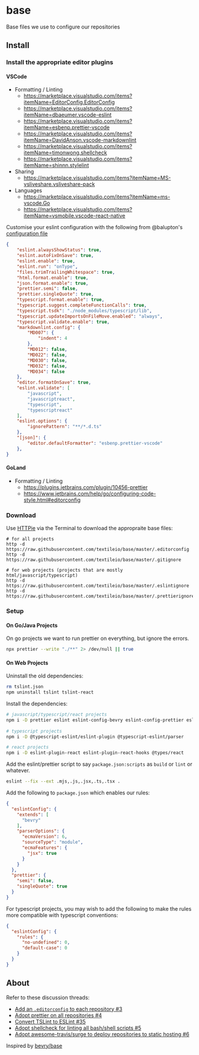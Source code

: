 # base
Base files we use to configure our repositories

## Install

### Install the appropriate editor plugins

#### VSCode

- Formatting / Linting
    - https://marketplace.visualstudio.com/items?itemName=EditorConfig.EditorConfig
    - https://marketplace.visualstudio.com/items?itemName=dbaeumer.vscode-eslint
    - https://marketplace.visualstudio.com/items?itemName=esbenp.prettier-vscode
    - https://marketplace.visualstudio.com/items?itemName=DavidAnson.vscode-markdownlint
    - https://marketplace.visualstudio.com/items?itemName=timonwong.shellcheck
    - https://marketplace.visualstudio.com/items?itemName=shinnn.stylelint
- Sharing
    - https://marketplace.visualstudio.com/items?itemName=MS-vsliveshare.vsliveshare-pack
- Languages
    - https://marketplace.visualstudio.com/items?itemName=ms-vscode.Go
    - https://marketplace.visualstudio.com/items?itemName=vsmobile.vscode-react-native

Customise your eslint configuration with the following from @balupton's [configuration file](https://github.com/balupton/dotfiles/blob/master/.scripts/users/balupton/vscode/settings.json)

``` json
{
	"eslint.alwaysShowStatus": true,
	"eslint.autoFixOnSave": true,
	"eslint.enable": true,
	"eslint.run": "onType",
	"files.trimTrailingWhitespace": true,
	"html.format.enable": true,
	"json.format.enable": true,
	"prettier.semi": false,
	"prettier.singleQuote": true,
	"typescript.format.enable": true,
	"typescript.suggest.completeFunctionCalls": true,
	"typescript.tsdk": "./node_modules/typescript/lib",
	"typescript.updateImportsOnFileMove.enabled": "always",
	"typescript.validate.enable": true,
	"markdownlint.config": {
		"MD007": {
			"indent": 4
		},
		"MD012": false,
		"MD022": false,
		"MD030": false,
		"MD032": false,
		"MD034": false
	},
	"editor.formatOnSave": true,
	"eslint.validate": [
		"javascript",
		"javascriptreact",
		"typescript",
		"typescriptreact"
	],
	"eslint.options": {
		"ignorePattern": "**/*.d.ts"
	},
	"[json]": {
		"editor.defaultFormatter": "esbenp.prettier-vscode"
	},
}
```

#### GoLand

- Formatting / Linting
    - https://plugins.jetbrains.com/plugin/10456-prettier
    - https://www.jetbrains.com/help/go/configuring-code-style.html#editorconfig

### Download

Use [HTTPie](https://httpie.org/) via the Terminal to download the appropraite base files:

``` shell
# for all projects
http -d https://raw.githubusercontent.com/textileio/base/master/.editorconfig
http -d https://raw.githubusercontent.com/textileio/base/master/.gitignore

# for web projects (projects that are mostly html/javascript/typescript)
http -d https://raw.githubusercontent.com/textileio/base/master/.eslintignore
http -d https://raw.githubusercontent.com/textileio/base/master/.prettierignore
```

### Setup

#### On Go/Java Projects

On go projects we want to run prettier on everything, but ignore the errors.

``` bash
npx prettier --write "./**" 2> /dev/null || true
```

#### On Web Projects

Uninstall the old dependencies:

``` bash
rm tslint.json
npm uninstall tslint tslint-react
```

Install the dependencies:

``` bash
# javascript/typescript/react projects
npm i -D prettier eslint eslint-config-bevry eslint-config-prettier eslint-plugin-prettier
    
# typescript projects
npm i -D @typescript-eslint/eslint-plugin @typescript-eslint/parser

# react projects
npm i -D eslint-plugin-react eslint-plugin-react-hooks @types/react
```

Add the eslint/prettier script to say `package.json:scripts` as `build` or `lint` or whatever.

``` bash
eslint --fix --ext .mjs,.js,.jsx,.ts,.tsx .
```

Add the following to `package.json` which enables our rules:

``` json
{
  "eslintConfig": {
    "extends": [
      "bevry"
    ],
    "parserOptions": {
      "ecmaVersion": 6,
      "sourceType": "module",
      "ecmaFeatures": {
        "jsx": true
      }
    }
  },
  "prettier": {
    "semi": false,
    "singleQuote": true
  }
}
```

For typescript projects, you may wish to add the following to make the rules more compatible with typescript conventions:

``` json
{
  "eslintConfig": {
    "rules": {
      "no-undefined": 0,
      "default-case": 0
    }
  }
}
```

## About

Refer to these discussion threads:

- [Add an `.editorconfig` to each repository #3
](https://github.com/textileio/meta/issues/3)
- [Adopt prettier on all repositories #4](https://github.com/textileio/meta/issues/4)
- [Convert TSLint to ESLint #35](https://github.com/textileio/meta/issues/35)
- [Adopt shellcheck for linting all bash/shell scripts #5](https://github.com/textileio/meta/issues/5)
- [Adopt awesome-travis/surge to deploy repositories to static hosting #6](https://github.com/textileio/meta/issues/6)

Inspired by [bevry/base](https://github.com/bevry/base)
